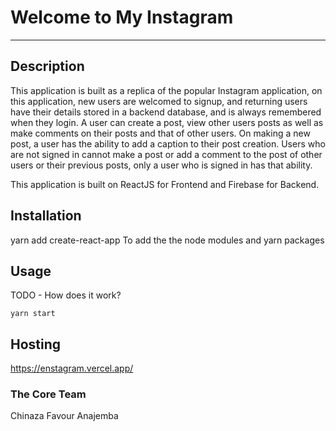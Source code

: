 # Welcome to My Instagram
***

## Description
This application is built as a replica of the popular Instagram application, on this application, new users are welcomed to signup, and returning users have their details stored in a backend database, and is always remembered when they login. A user can create a post, view other users posts as well as make comments on their posts and that of other users. On making a new post, a user has the ability to add a caption to their post creation. Users who are not signed in cannot make a post or add a comment to the post of other users or their previous posts, only a user who is signed in has that ability.

This application is built on ReactJS for Frontend and Firebase for Backend.

## Installation
yarn add create-react-app 
To add the the node modules and yarn packages

## Usage
TODO - How does it work?
```
yarn start
```

## Hosting
https://enstagram.vercel.app/

### The Core Team
Chinaza Favour Anajemba
